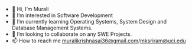 - 👋 Hi, I’m Murali
- 👀 I’m interested in Software Development
- 🌱 I’m currently learning Operating Systems, System Design and Database Management Systems.
- 💞️ I’m looking to collaborate on any SWE Projects.
- 📫 How to reach me muralikrishnasai36@gmail.com/mksriram@uci.edu

<!---
mursrira/mursrira is a ✨ special ✨ repository because its `README.md` (this file) appears on your GitHub profile.
You can click the Preview link to take a look at your changes.
--->
